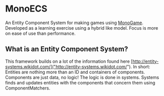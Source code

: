 # MonoECS
An Entity Component System for making games using [MonoGame]("http://www.monogame.net/").
Developed as a learning exercise using a hybrid like model. Focus is more on ease of use than performance.

## What is an Entity Component System?
This framework builds on a lot of the information found here [http://entity-systems.wikidot.com/]("http://entity-systems.wikidot.com/"). In short: Entities are nothing more than an ID and containers of components. Components are just data, no logic! The logic is done in systems. Systems finds and updates entities with the components that concern them using ComponentMatchers. 


